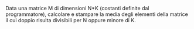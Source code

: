 Data una matrice M di dimensioni N*K (costanti definite dal programmatore), calcolare e stampare la media  degli elementi della matrice il cui doppio risulta divisibili per N oppure minore di K.
